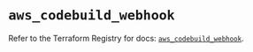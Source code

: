 # `aws_codebuild_webhook`

Refer to the Terraform Registry for docs: [`aws_codebuild_webhook`](https://registry.terraform.io/providers/hashicorp/aws/5.69.0/docs/resources/codebuild_webhook).

